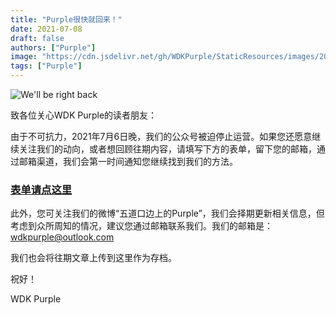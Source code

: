 ```yaml
---
title: "Purple很快就回来！"
date: 2021-07-08
draft: false
authors: ["Purple"]
image: "https://cdn.jsdelivr.net/gh/WDKPurple/StaticResources/images/20210708_banner.png"
tags: ["Purple"]
---
```


![We'll be right back](https://cdn.jsdelivr.net/gh/WDKPurple/StaticResources/images/20210708_banner.png)

致各位关心WDK Purple的读者朋友：

由于不可抗力，2021年7月6日晚，我们的公众号被迫停止运营。如果您还愿意继续关注我们的动向，或者想回顾往期内容，请填写下方的表单，留下您的邮箱，通过邮箱渠道，我们会第一时间通知您继续找到我们的方法。

### [表单请点这里](https://forms.office.com/Pages/ResponsePage.aspx?id=DQSIkWdsW0yxEjajBLZtrQAAAAAAAAAAAAN__jVXv25UOFpGWlZIRldIMFhFUDdIOU1BWVZKM0hEMy4u)

此外，您可关注我们的微博“五道口边上的Purple”，我们会择期更新相关信息，但考虑到众所周知的情况，建议您通过邮箱联系我们。我们的邮箱是：[wdkpurple@outlook.com](mailto:wdkpurple@outlook.com)

我们也会将往期文章上传到这里作为存档。

祝好！

WDK Purple